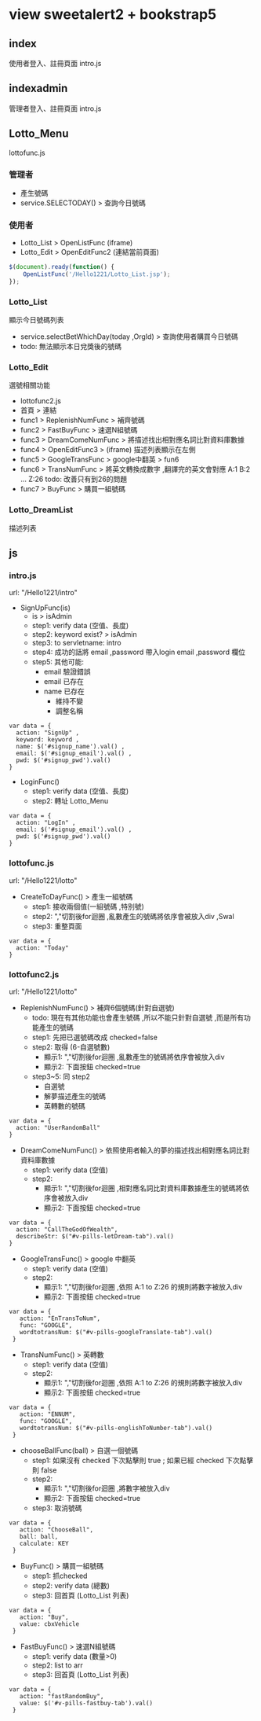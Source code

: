 # view sweetalert2 + bookstrap5

## index
使用者登入、註冊頁面
intro.js

## indexadmin
管理者登入、註冊頁面
intro.js

## Lotto_Menu 
lottofunc.js
### 管理者 
- 產生號碼
- service.SELECTODAY() > 查詢今日號碼
### 使用者
- Lotto_List > OpenListFunc (iframe)
- Lotto_Edit > OpenEditFunc2 (連結當前頁面)
```javascript
$(document).ready(function() {
	OpenListFunc('/Hello1221/Lotto_List.jsp');
});
```
### Lotto_List
顯示今日號碼列表
- service.selectBetWhichDay(today ,OrgId) > 查詢使用者購買今日號碼
- todo: 無法顯示本日兌獎後的號碼

### Lotto_Edit
選號相關功能
- lottofunc2.js
- 首頁  > 連結
- func1 > ReplenishNumFunc  > 補齊號碼
- func2 > FastBuyFunc       > 速選N組號碼
- func3 > DreamComeNumFunc  > 將描述找出相對應名詞比對資料庫數據
- func4 > OpenEditFunc3     > (iframe) 描述列表顯示在左側
- func5 > GoogleTransFunc   > google中翻英 > fun6
- func6 > TransNumFunc      > 將英文轉換成數字 ,翻譯完的英文會對應 A:1 B:2 ... Z:26 
                                todo: 改善只有到26的問題
- func7 > BuyFunc           > 購買一組號碼
  
### Lotto_DreamList
描述列表

## js
### intro.js
url: "/Hello1221/intro"
- SignUpFunc(is)
  - is > isAdmin  
  - step1: verify data (空值、長度)
  - step2: keyword exist? > isAdmin
  - step3: to servletname: intro
  - step4: 成功的話將 email ,password 帶入login email ,password 欄位
  - step5: 其他可能:
    - email 驗證錯誤
    - email 已存在
    - name 已存在
      - 維持不變
      - 調整名稱    
```javasript
var data = {
  action: "SignUp" ,
  keyword: keyword ,
  name: $('#signup_name').val() ,
  email: $('#signup_email').val() ,
  pwd: $('#signup_pwd').val()
}
```
- LoginFunc()
  - step1: verify data (空值、長度)
  - step2: 轉址 Lotto_Menu 
```javasript
var data = {
  action: "LogIn" ,
  email: $('#signup_email').val() ,
  pwd: $('#signup_pwd').val()
}
```
### lottofunc.js
url: "/Hello1221/lotto"
- CreateToDayFunc() > 產生一組號碼
  - step1: 接收兩個值(一組號碼 ,特別號)
  - step2: ","切割後for迴圈 ,亂數產生的號碼將依序會被放入div ,Swal
  - step3: 重整頁面
```javasript
var data = {
  action: "Today"
}
```
### lottofunc2.js
url: "/Hello1221/lotto"
- ReplenishNumFunc() > 補齊6個號碼(針對自選號)
  - todo: 現在有其他功能也會產生號碼 ,所以不能只針對自選號 ,而是所有功能產生的號碼 
  - step1: 先把已選號碼改成 checked=false
  - step2: 取得 (6-自選號數) 
    - 顯示1: ","切割後for迴圈 ,亂數產生的號碼將依序會被放入div
    - 顯示2: 下面按鈕 checked=true
  - step3~5: 同 step2 
    - 自選號 
    - 解夢描述產生的號碼 
    - 英轉數的號碼 
```javasript
var data = {
  action: "UserRandomBall"
}
```
- DreamComeNumFunc() > 依照使用者輸入的夢的描述找出相對應名詞比對資料庫數據
  - step1: verify data (空值)
  - step2: 
    - 顯示1: ","切割後for迴圈 ,相對應名詞比對資料庫數據產生的號碼將依序會被放入div
    - 顯示2: 下面按鈕 checked=true
```javasript
var data = {
  action: "CallTheGodOfWealth",
  describeStr: $("#v-pills-letDream-tab").val()
}
```
- GoogleTransFunc() > google 中翻英
  - step1: verify data (空值)
  - step2: 
    - 顯示1: ","切割後for迴圈 ,依照 A:1 to Z:26 的規則將數字被放入div
    - 顯示2: 下面按鈕 checked=true
```javasript
var data = {
   action: "EnTransToNum",
   func: "GOOGLE",
   wordtotransNum: $("#v-pills-googleTranslate-tab").val() 
 }
```
- TransNumFunc() > 英轉數
  - step1: verify data (空值)
  - step2: 
    - 顯示1: ","切割後for迴圈 ,依照 A:1 to Z:26 的規則將數字被放入div
    - 顯示2: 下面按鈕 checked=true
```javasript
var data = {
   action: "ENNUM",
   func: "GOOGLE",
   wordtotransNum: $("#v-pills-englishToNumber-tab").val() 
 }
```
- chooseBallFunc(ball) > 自選一個號碼
  - step1: 如果沒有 checked 下次點擊則 true ; 如果已經 checked 下次點擊則 false
  - step2: 
    - 顯示1: ","切割後for迴圈 ,將數字被放入div
    - 顯示2: 下面按鈕 checked=true
  - step3: 取消號碼 
```javasript
var data = {
   action: "ChooseBall",
   ball: ball,
   calculate: KEY
 }
```
- BuyFunc() > 購買一組號碼
  - step1: 抓checked 
  - step2: verify data (總數)
  - step3: 回首頁 (Lotto_List 列表)
```javasript
var data = {
   action: "Buy",
   value: cbxVehicle
 }
```
- FastBuyFunc() > 速選N組號碼
  - step1: verify data (數量>0)
  - step2: list to arr
  - step3: 回首頁 (Lotto_List 列表)
```javasript
var data = {
   action: "fastRandomBuy",
   value: $('#v-pills-fastbuy-tab').val()
 }
```

